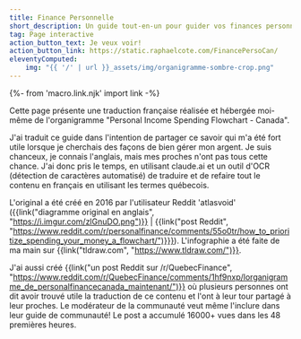 ```yaml
---
title: Finance Personnelle
short_description: Un guide tout-en-un pour guider vos finances personnelles au Québec
tag: Page interactive
action_button_text: Je veux voir!
action_button_link: https://static.raphaelcote.com/FinancePersoCan/
eleventyComputed:
    img: "{{ '/' | url }}_assets/img/organigramme-sombre-crop.png"
---
```

{%- from 'macro.link.njk' import link -%}

Cette page présente une traduction française réalisée et hébergée moi-même de l'organigramme "Personal Income Spending Flowchart - Canada". 

J'ai traduit ce guide dans l'intention de partager ce savoir qui m'a été fort utile lorsque je cherchais des façons de bien gérer mon argent. Je suis chanceux, je connais l'anglais, mais mes proches n'ont pas tous cette chance. J'ai donc pris le temps, en utilisant claude.ai et un outil d'OCR (détection de caractères automatisé) de traduire et de refaire tout le contenu en français en utilisant les termes québecois.

L'original a été créé en 2016 par l'utilisateur Reddit 'atlasvoid' ({{link("diagramme original en anglais", "https://i.imgur.com/zlGnuDO.png")}} | {{link("post Reddit", "https://www.reddit.com/r/personalfinance/comments/55o0tr/how_to_prioritize_spending_your_money_a_flowchart/")}}}). L'infographie a été faite de ma main sur {{link("tldraw.com", "https://www.tldraw.com/")}}.

J'ai aussi créé {{link("un post Reddit sur /r/QuebecFinance", "https://www.reddit.com/r/QuebecFinance/comments/1hf9nxp/lorganigramme_de_personalfinancecanada_maintenant/")}} où plusieurs personnes ont dit avoir trouvé utile la traduction de ce contenu et l'ont à leur tour partagé à leur proches. Le modérateur de la communauté veut même l'inclure dans leur guide de communauté! Le post a accumulé 16000+ vues dans les 48 premières heures.